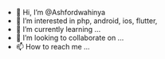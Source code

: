 - 👋 Hi, I’m @Ashfordwahinya
- 👀 I’m interested in php, android, ios, flutter,
- 🌱 I’m currently learning ...
- 💞️ I’m looking to collaborate on ...
- 📫 How to reach me ...

<!---
Ashfordwahinya/Ashfordwahinya is a ✨ special ✨ repository because its `README.md` (this file) appears on your GitHub profile.
You can click the Preview link to take a look at your changes.
--->
